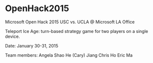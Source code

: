 # OpenHack2015
Microsoft Open Hack 2015 USC vs. UCLA @ Microsoft LA Office

Teleport Ice Age: turn-based strategy game for two players on a single device.

Date: January 30-31, 2015

Team members:
Angela Shao
He (Cary) Jiang
Chris Ho
Eric Ma

